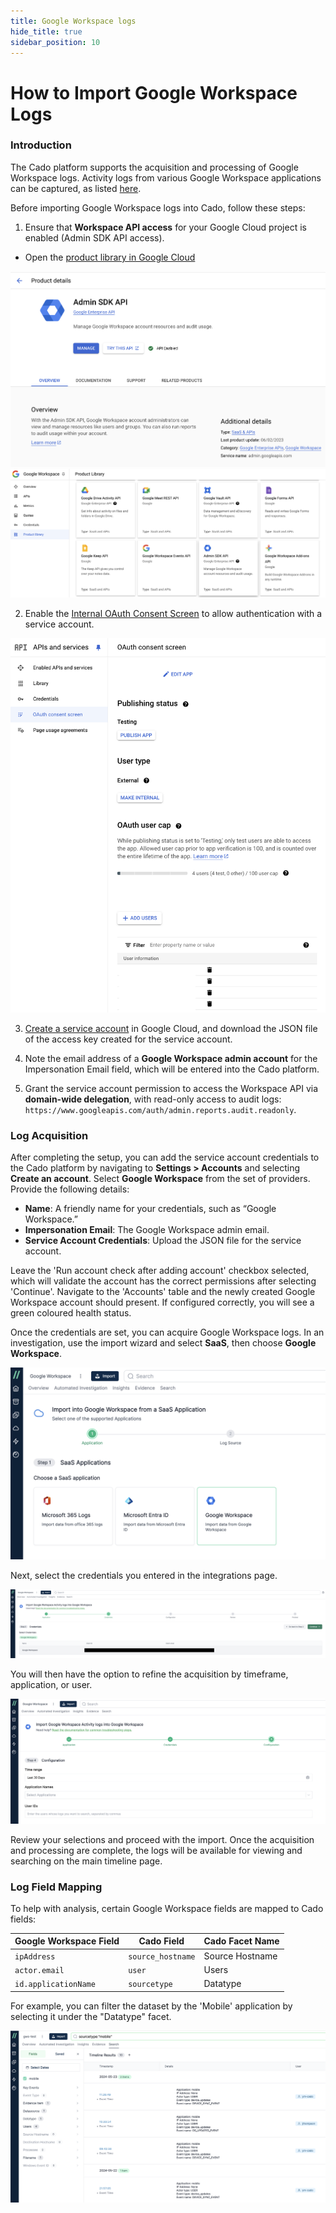 ```yaml
---
title: Google Workspace logs
hide_title: true
sidebar_position: 10
---
```


# How to Import Google Workspace Logs

### Introduction

The Cado platform supports the acquisition and processing of Google Workspace logs. Activity logs from various Google Workspace applications can be captured, as listed [here](https://developers.google.com/admin-sdk/reports/reference/rest/v1/activities).

Before importing Google Workspace logs into Cado, follow these steps:

1. Ensure that **Workspace API access** for your Google Cloud project is enabled (Admin SDK API access).
* Open the [product library in Google Cloud](https://console.cloud.google.com/workspace-api/products)

![SDK 1](/img/workspace_sdk1.png)
![SDK 1](/img/workspace_sdk2.png)


2. Enable the [Internal OAuth Consent Screen](https://developers.google.com/workspace/guides/configure-oauth-consent) to allow authentication with a service account.

![OAuth Consent Screen](/img/oauth_consent.png)


3. [Create a service account](https://developers.google.com/identity/protocols/oauth2/service-account) in Google Cloud, and download the JSON file of the access key created for the service account.



4. Note the email address of a **Google Workspace admin account** for the Impersonation Email field, which will be entered into the Cado platform.
5. Grant the service account permission to access the Workspace API via **domain-wide delegation**, with read-only access to audit logs:  
   `https://www.googleapis.com/auth/admin.reports.audit.readonly`.

### Log Acquisition

After completing the setup, you can add the service account credentials to the Cado platform by navigating to **Settings > Accounts** and selecting **Create an account**. Select **Google Workspace** from the set of providers. Provide the following details:

- **Name**: A friendly name for your credentials, such as “Google Workspace.”
- **Impersonation Email**: The Google Workspace admin email.
- **Service Account Credentials**: Upload the JSON file for the service account.

Leave the 'Run account check after adding account' checkbox selected, which will validate the account has the correct permissions after selecting 'Continue'. Navigate to the 'Accounts' table and the newly created Google Workspace account should present. If configured correctly, you will see a green coloured health status.

Once the credentials are set, you can acquire Google Workspace logs. In an investigation, use the import wizard and select **SaaS**, then choose **Google Workspace**.

![Google Workspace - Import](/img/gws-import.png)

Next, select the credentials you entered in the integrations page.

![Google Workspace - Select credentials](/img/gws-import-select-creds.png)

You will then have the option to refine the acquisition by timeframe, application, or user.

![Google Workspace - Import Configuration](/img/gws-import-config.png)

Review your selections and proceed with the import. Once the acquisition and processing are complete, the logs will be available for viewing and searching on the main timeline page.

### Log Field Mapping

To help with analysis, certain Google Workspace fields are mapped to Cado fields:

| Google Workspace Field | Cado Field       | Cado Facet Name   |
| ---------------------- | ---------------- | ----------------- |
| `ipAddress`            | `source_hostname` | Source Hostname   |
| `actor.email`          | `user`            | Users             |
| `id.applicationName`   | `sourcetype`      | Datatype          |

For example, you can filter the dataset by the 'Mobile' application by selecting it under the "Datatype" facet.

![Google Workspace - Timeline Filtering](/img/gws-timeline.png)
